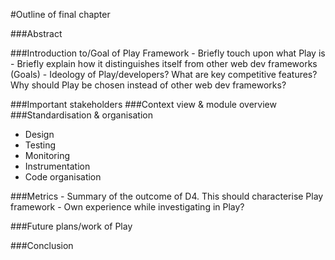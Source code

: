 #Outline of final chapter

###Abstract

###Introduction to/Goal of Play Framework
	- Briefly touch upon what Play is
	- Briefly explain how it distinguishes itself from other web dev frameworks (Goals)
	- Ideology of Play/developers? What are key competitive features? Why should Play be chosen instead of other web dev frameworks?
	
###Important stakeholders
###Context view & module overview
###Standardisation & organisation
* Design
* Testing
* Monitoring
* Instrumentation
* Code organisation

###Metrics
	- Summary of the outcome of D4. This should characterise Play framework
	- Own experience while investigating in Play?
	
###Future plans/work of Play

###Conclusion